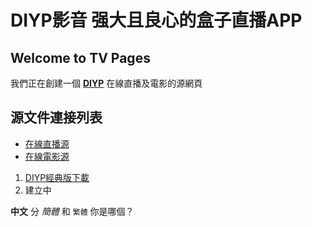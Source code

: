 # DIYP影音 强大且良心的盒子直播APP
## Welcome to TV Pages

我們正在創建一個 [**DIYP**](https://x-x-xxx.github.io/diyp/diyp.html) 在線直播及電影的源網頁

 

## 源文件連接列表

 
- [在線直播源](https://ghproxy.net/https://raw.githubusercontent.com/twticfvtk/diyp/main/tv.txt)
- [在線電影源](http://x-x-xxx.github.io/diyp/mov.txt)

1. [DIYP經典版下載](http://x-x-xx.github.io/diyp/DIYP%E5%BD%B1%E9%9F%B3%E7%BB%8F%E5%85%B8%E7%89%88.apk)
2. 建立中

**中文** 分 _簡體_ 和 `繁體` 你是哪個？

 
